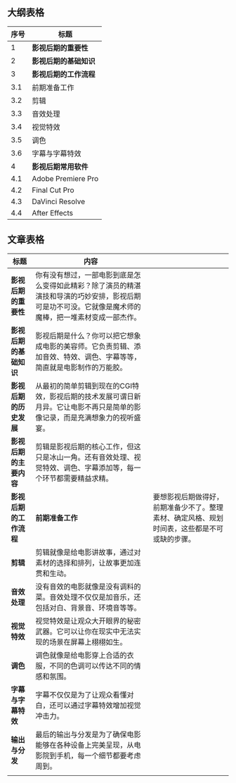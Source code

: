 ## 大纲表格

| **序号** | **标题**             |
| ------ | ------------------ |
| 1      | **影视后期的重要性**       |
| 2      | **影视后期的基础知识**      |
| 3      | **影视后期的工作流程**      |
| 3.1    | 前期准备工作             |
| 3.2    | 剪辑                 |
| 3.3    | 音效处理               |
| 3.4    | 视觉特效               |
| 3.5    | 调色                 |
| 3.6    | 字幕与字幕特效            |
| 4      | **影视后期常用软件**       |
| 4.1    | Adobe Premiere Pro |
| 4.2    | Final Cut Pro      |
| 4.3    | DaVinci Resolve    |
| 4.4    | After Effects      |


## 文章表格

| **标题**        | **内容**                                                                      |                                                |
| ------------- | --------------------------------------------------------------------------- | ---------------------------------------------- |
| **影视后期的重要性**  | 你有没有想过，一部电影到底是怎么变得如此精彩？除了演员的精湛演技和导演的巧妙安排，影视后期可是功不可没。它就像是魔术师的魔棒，把一堆素材变成一部杰作。 |                                                |
| **影视后期的基础知识** | 影视后期是什么？你可以把它想象成电影的美容师。它负责剪辑、添加音效、特效、调色、字幕等等，简直就是电影制作的万能胶。                  |                                                |
| **影视后期的历史发展** | 从最初的简单剪辑到现在的CGI特效，影视后期的技术发展可谓日新月异。它让电影不再只是简单的影像记录，而是充满想象力的视听盛宴。             |                                                |
| **影视后期的主要内容** | 剪辑是影视后期的核心工作，但这只是冰山一角。还有音效处理、视觉特效、调色、字幕添加等，每一个环节都需要精益求精。                    |                                                |
| **影视后期的工作流程** | **前期准备工作**                                                                  | 要想影视后期做得好，前期准备少不了。整理素材、确定风格、规划时间表，这些都是不可或缺的步骤。 |
| **剪辑**        | 剪辑就像是给电影讲故事，通过对素材的选择和排列，让故事更加连贯和生动。                                         |                                                |
| **音效处理**      | 没有音效的电影就像是没有调料的菜。音效处理不仅仅是加音乐，还包括对白、背景音、环境音等等。                               |                                                |
| **视觉特效**      | 视觉特效是让观众大开眼界的秘密武器。它可以让你在现实中无法实现的场景在屏幕上栩栩如生。                                 |                                                |
| **调色**        | 调色就像是给电影穿上合适的衣服，不同的色调可以传达不同的情感和氛围。                                          |                                                |
| **字幕与字幕特效**   | 字幕不仅仅是为了让观众看懂对白，还可以通过字幕特效增加视觉冲击力。                                           |                                                |
| **输出与分发**     | 最后的输出与分发是为了确保电影能够在各种设备上完美呈现，从电影院到手机，每一个细节都要考虑周到。                            |                                                |
|               |                                                                             |                                                |

